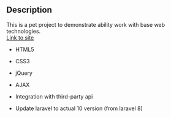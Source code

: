 ## Description

This is a pet project to demonstrate ability work with base web technologies. \
[Link to site](https://weather.toptools.fun)

- HTML5
- CSS3
- jQuery
- AJAX


- Integration with third-party api
- Update laravel to actual 10 version (from laravel 8)
